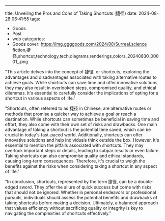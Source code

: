 ---
title: Unveiling the Pros and Cons of Taking Shortcuts (捷径)
date: 2024-08-28 06:41:55
tags:
  - Goods
  - Post
  - web
categories:
  - Goods
cover: https://img.ggggoods.com/2024/08/Surreal,science fiction,捷径,shortcut,technology,tech,diagrams,renderings,colors_20240830_00001_.png

"This article delves into the concept of 捷径, or shortcuts, exploring the advantages and disadvantages associated with taking alternative routes to achieve goals. While shortcuts can save time and offer innovative solutions, they may also result in overlooked steps, compromised quality, and ethical dilemmas. It's essential to carefully consider the implications of opting for a shortcut in various aspects of life."

"Shortcuts, often referred to as 捷径 in Chinese, are alternative routes or methods that promise a quicker way to achieve a goal or reach a destination. While shortcuts can sometimes be beneficial in saving time and effort, they also come with their own set of risks and drawbacks. One main advantage of taking a shortcut is the potential time saved, which can be crucial in today's fast-paced world. Additionally, shortcuts can offer innovative solutions and help individuals think outside the box. However, it's essential to mention the pitfalls associated with shortcuts. They may overlook important steps or details, leading to subpar results or even failure. Taking shortcuts can also compromise quality and ethical standards, causing long-term consequences. Therefore, it's crucial to weigh the benefits against the risks when considering taking a shortcut in any aspect of life."

"In conclusion, shortcuts, represented by the term 捷径, can be a double-edged sword. They offer the allure of quick success but come with risks that should not be ignored. Whether in personal endeavors or professional pursuits, individuals should assess the potential benefits and drawbacks of taking shortcuts before making a decision. Ultimately, a balanced approach that values efficiency without sacrificing quality or integrity is key to navigating the complexities of shortcuts effectively."
